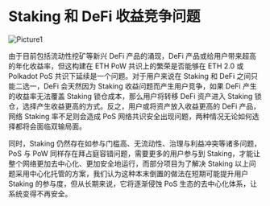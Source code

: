 # Staking 和 DeFi 收益竞争问题

<img :src="$withBase('/zh/Picture1.png')" alt="Picture1" />

由于目前包括流动性挖矿等新兴 DeFi 产品的涌现，DeFi 产品或给用户带来超高的年化收益率，但这构建在 ETH PoW 共识上的繁荣是否能够在 ETH 2.0 或 Polkadot PoS 共识下延续是一个问题。对于用户来说在 Staking 和 DeFi 之间只能二选一，DeFi 会天然因为 Staking 收益问题而产生用户竞争，如果 DeFi 产生的收益率无法覆盖 Staking 锁仓成本，那么用户将转移 DeFi 资产进入 Staking 锁仓，选择产生收益更高的方式。反之，用户或将资产放入收益更高的 DeFi 产品，网络 Staking 率不足则会造成 PoS 网络共识安全出现问题，两种情况无论如何选择都将会面临双输局面。

同时，Staking 仍然存在如参与门槛高、无流动性、治理与利益冲突等诸多问题，PoS 与 PoW 同样存在拜占庭容错问题，需要更多的用户参与到 Staking，才能让整个网络更加去中心化、更加安全地运行，而部分项目为了解决 Staking 以上问题采用中心化托管的方案，我们认为这种本末倒置的做法在短期可能提升用户 Staking 的参与度，但从长期来说，它将逐渐侵蚀 PoS 生态的去中心化体系，让系统变得不再安全。
